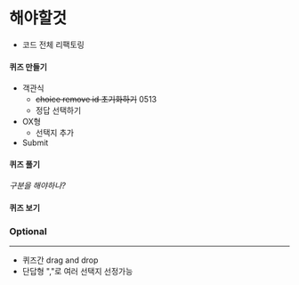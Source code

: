 # 해야할것

- 코드 전체 리팩토링

#### 퀴즈 만들기

- 객관식
  - ~~choice remove id 초기화하기~~ 0513
  - 정답 선택하기
- OX형
  - 선택지 추가
- Submit

#### 퀴즈 풀기

*구분을 해야하나?*

#### 퀴즈 보기



### Optional

------

- 퀴즈간 drag and drop
- 단답형 ","로 여러 선택지 선정가능



